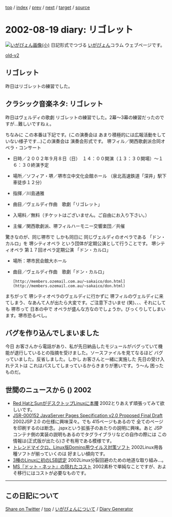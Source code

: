 [top](../index.html) 
 / [index](index.html) 
 / [prev](ig020816.html) 
 / [next](ig020820.html) 
 / [target](https://igapyon.github.io/diary/2002/ig020819.html) 
 / [source](https://github.com/igapyon/diary/blob/gh-pages/2002/ig020819.html.src.md) 

2002-08-19 diary: リゴレット
=====================================================================================================
[![いがぴょん画像(小)](https://igapyon.github.io/diary/images/iga200306s.jpg "いがぴょん")](https://igapyon.github.io/diary/memo/memoigapyon.html) 日記形式でつづる [いがぴょん](https://igapyon.github.io/diary/memo/memoigapyon.html)コラム ウェブページです。

[old-v2](ig020819-orig.html)

## リゴレット

昨日はリゴレットの練習でした。


## クラシック音楽ネタ: リゴレット

昨日はヴェルディの歌劇 リゴレットの練習でした。2幕～3幕の練習だったのですが…難しいですねぇ。

ちなみに この本番は下記です。(この演奏会は あまり積極的には広報活動をしていない様子です…)この演奏会は 演奏会形式です。
堺フィル／関西歌劇派合同オペラ・コンサート
      
* 日時／２００２年９月８日（日）　１４：００開演（１３：３０開場）～１６：３０終演予定
        
* 場所／ソフィア・堺／堺市立中文化会館ホール （泉北高速鉄道「深井」駅下車徒歩１２分）
        
* 指揮／川島通雅
        
* 曲目／ヴェルディ作曲　歌劇「リゴレット」
        
* 入場料／無料（チケットはございません。ご自由にお入り下さい。）
        
* 主催／関西歌劇派、堺フィルハーモニー交響楽団／共催
      

      

驚きなのが、同じ堺市で しかも同日に 同じヴェルディのオペラである 「ドン・カルロ」を 堺シティオペラ という団体が定期公演として行うことです。
堺シティオペラ 第１７回オペラ定期公演 「ドン・カルロ」
      
* 場所：堺市民会館大ホール
        
* 曲目／ヴェルディ作曲　歌劇「ドン・カルロ」
      

      [http://members.ozemail.com.au/~sakaico/don.html](http://members.ozemail.com.au/~sakaico/don.html)

まちがって 堺シティオペラのヴェルディに行かずに 堺フィルのヴェルディに来てしまう、なあんて人が出たら大変です。ご注意下さいませ
(笑)、、、それにしても 堺市って 日本の中で オペラが盛んな方なのでしょうか。びっくりしてしまいます。堺市恐るべし。

## バグを作り込んでしまいました

今日 お客さんから電話があり、私が先日納品したモジュールがバグっていて機能が退行しているとの指摘を受けました。ソースファイルを見てなるほど バグっていました。反省しました。しかし お客さんと一緒に実施した 先日の受け入れテストは これはパスしてしまっているからきまりが悪いです。う～ん 困ったものだ。

## 世間のニュースから () 2002

* [Red HatとSunがデスクトップLinuxに本腰](http://www.zdnet.co.jp/news/0208/17/nebt_23.html)  2002とりあえず頑張ってみて欲しいです。
* [JSR-000152 JavaServer Pages Specification v2.0 Proposed Final Draft](http://jcp.org/aboutJava/communityprocess/first/jsr152/index.html)  2002JSP 2.0 の仕様に興味深々。でも 415ページもあるので 全てのページを印刷するのは断念。.jspxという拡張子のあたりの説明に興味。あと JSPコンテナ側の実装の説明もあるのでタグライブラリなどの自作の際には この情報は(正式版が出たら)さぞ有用である模様です。
* [トレンドマイクロ、Linux版Domino用ウイルス対策ソフト](http://biztech.nikkeibp.co.jp/wcs/show/leaf?CID=onair/biztech/prom/201176)  2002Linux用各種ソフトが揃っていくのは 好ましい傾向です。
* [3種のLinuxに初のLSB認定](http://www.zdnet.co.jp/news/0208/17/nebt_39.html)  2002Linux分裂回避のための地道な取り組み…。
* [MS『ドット・ネット』の隠れたコスト](http://japan.cnet.com/Enterprise/News/2002/Item/020624-3.html)  2002素朴で単純なことですが、およそ移行にはコストが必要なものです。

----------------------------------------------------------------------------------------------------

## この日記について

[Share on Twitter](https://twitter.com/intent/tweet?hashtags=igapyon%2Cdiary%2C%E3%81%84%E3%81%8C%E3%81%B4%E3%82%87%E3%82%93&text=%E3%83%AA%E3%82%B4%E3%83%AC%E3%83%83%E3%83%88&url=https%3A%2F%2Figapyon.github.io%2Fdiary%2F2002%2Fig020819.html) / [top](../index.html) / [いがぴょんについて](https://igapyon.github.io/diary/memo/memoigapyon.html) / [Diary Generator](https://github.com/igapyon/igapyonv3)
